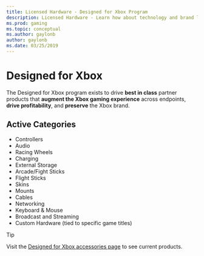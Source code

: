 ```yaml
---
title: Licensed Hardware - Designed for Xbox Program
description: Licensed Hardware - Learn how about technology and brand licensing for Xbox and Surface devices
ms.prod: gaming
ms.topic: conceptual
ms.author: gaylonb
author: gaylonb
ms.date: 03/25/2019
---
```


# Designed for Xbox

The Designed for Xbox program exists to drive **best in class** partner products that **augment the Xbox gaming experience** across endpoints, **drive profitability**, and **preserve** the Xbox brand.

## Active Categories
- Controllers
- Audio
- Racing Wheels
- Charging
- External Storage
- Arcade/Fight Sticks
- Flight Sticks
- Skins
- Mounts
- Cables
- Networking
- Keyboard & Mouse
- Broadcast and Streaming
- Custom Hardware (tied to specific game titles)

> [!TIP]
> Visit the [Designed for Xbox accessories page](https://aka.ms/D4Xbox_featured) to see current products.
